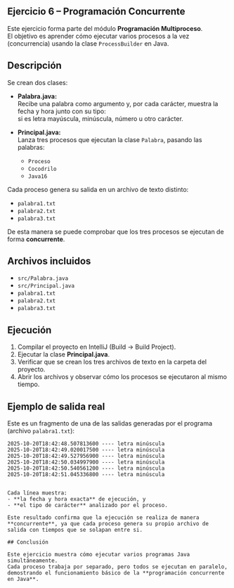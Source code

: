 ## Ejercicio 6 – Programación Concurrente

Este ejercicio forma parte del módulo **Programación Multiproceso**.  
El objetivo es aprender cómo ejecutar varios procesos a la vez (concurrencia) usando la clase `ProcessBuilder` en Java.

## Descripción

Se crean dos clases:

- **Palabra.java:**  
  Recibe una palabra como argumento y, por cada carácter, muestra la fecha y hora junto con su tipo:  
  si es letra mayúscula, minúscula, número u otro carácter.

- **Principal.java:**  
  Lanza tres procesos que ejecutan la clase `Palabra`, pasando las palabras:
    - `Proceso`
    - `Cocodrilo`
    - `Java16`

Cada proceso genera su salida en un archivo de texto distinto:
- `palabra1.txt`
- `palabra2.txt`
- `palabra3.txt`

De esta manera se puede comprobar que los tres procesos se ejecutan de forma **concurrente**.

## Archivos incluidos

- `src/Palabra.java`
- `src/Principal.java`
- `palabra1.txt`
- `palabra2.txt`
- `palabra3.txt`

## Ejecución

1. Compilar el proyecto en IntelliJ (Build → Build Project).
2. Ejecutar la clase **Principal.java**.
3. Verificar que se crean los tres archivos de texto en la carpeta del proyecto.
4. Abrir los archivos y observar cómo los procesos se ejecutaron al mismo tiempo.

## Ejemplo de salida real

Este es un fragmento de una de las salidas generadas por el programa (archivo `palabra1.txt`):

```2025-10-20T18:42:47.959241 ---- letra mayúscula
2025-10-20T18:42:48.507813600 ---- letra minúscula
2025-10-20T18:42:49.020017500 ---- letra minúscula
2025-10-20T18:42:49.527956900 ---- letra minúscula
2025-10-20T18:42:50.034997900 ---- letra minúscula
2025-10-20T18:42:50.540561200 ---- letra minúscula
2025-10-20T18:42:51.045336800 ---- letra minúscula


Cada línea muestra:
- **la fecha y hora exacta** de ejecución, y
- **el tipo de carácter** analizado por el proceso.

Este resultado confirma que la ejecución se realiza de manera **concurrente**, ya que cada proceso genera su propio archivo de salida con tiempos que se solapan entre si.

## Conclusión

Este ejercicio muestra cómo ejecutar varios programas Java simultáneamente.  
Cada proceso trabaja por separado, pero todos se ejecutan en paralelo, demostrando el funcionamiento básico de la **programación concurrente en Java**.
